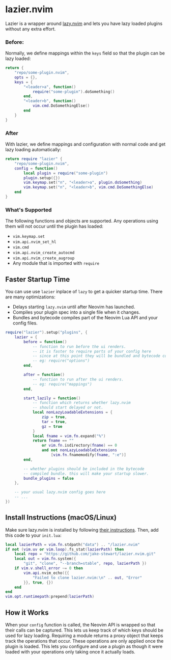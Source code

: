 # lazier.nvim
Lazier is a wrapper around [lazy.nvim](https://lazy.folke.io/) and lets you
have lazy loaded plugins without any extra effort.

### Before:
Normally, we define mappings within the `keys` field so that the plugin can
be lazy loaded:

```lua
return {
    "repo/some-plugin.nvim",
    opts = {},
    keys = {
        "<leader>a", function()
            require("some-plugin").doSomething()
        end,
        "<leader>b", function()
            vim.cmd.DoSomethingElse()
        end
    }
}
```

### After
With lazier, we define mappings and configuration with normal code and get
lazy loading automatically: 

```lua
return require "lazier" {
    "repo/some-plugin.nvim",
    config = function()
        local plugin = require("some-plugin")
        plugin.setup({})
        vim.keymap.set("n", "<leader>a", plugin.doSomething)
        vim.keymap.set("n", "<leader>b", vim.cmd.DoSomethingElse)
    end
}
```

### What's Supported
The following functions and objects are supported. Any operations using them
will not occur until the plugin has loaded:
- `vim.keymap.set`
- `vim.api.nvim_set_hl`
- `vim.cmd`
- `vim.api.nvim_create_autocmd`
- `vim.api.nvim_create_augroup`
- Any module that is imported with `require`

## Faster Startup Time
You can use use `lazier` inplace of `lazy` to get a quicker startup time.
There are many optimizations:
 - Delays starting `lazy.nvim` until after Neovim has launched.
 - Compiles your plugin spec into a single file when it changes.
 - Bundles and bytecode compiles part of the Neovim Lua API and
   your config files.

```lua
require("lazier").setup("plugins", {
    lazier = {
        before = function()
            -- function to run before the ui renders.
            -- it is faster to require parts of your config here
            -- since at this point they will be bundled and bytecode compiled.
            -- eg: require("options")
        end,

        after = function()
            -- function to run after the ui renders.
            -- eg: require("mappings")
        end,

        start_lazily = function()
            -- function which returns whether lazy.nvim
            -- should start delayed or not.
            local nonLazyLoadableExtensions = {
                zip = true,
                tar = true,
                gz = true
            }
            local fname = vim.fn.expand("%")
            return fname == ""
                or vim.fn.isdirectory(fname) == 0
                and not nonLazyLoadableExtensions
                    [vim.fn.fnamemodify(fname, ":e")]
        end,

        -- whether plugins should be included in the bytecode
        -- compiled bundle. this will make your startup slower.
        bundle_plugins = false
    },

    -- your usual lazy.nvim config goes here
    -- ...
})
```


## Install Instructions (macOS/Linux)
Make sure lazy.nvim is installed by following
[their instructions](https://lazy.folke.io/installation).
Then, add this code to your `init.lua`:

```lua
local lazierPath = vim.fn.stdpath("data") .. "/lazier.nvim"
if not (vim.uv or vim.loop).fs_stat(lazierPath) then
    local repo = "https://github.com/jake-stewart/lazier.nvim.git"
    local out = vim.fn.system({
        "git", "clone", "--branch=stable", repo, lazierPath })
    if vim.v.shell_error ~= 0 then
        vim.api.nvim_echo({{
            "Failed to clone lazier.nvim:\n" .. out, "Error"
        }}, true, {})
    end
end
vim.opt.runtimepath:prepend(lazierPath)
```

## How it Works
When your `config` function is called, the Neovim API is wrapped so that
their calls can be captured. This lets us keep track of which keys should be
used for lazy loading. Requiring a module returns a proxy object that keeps
track the operations that occur. These operations are only applied once the
plugin is loaded. This lets you configure and use a plugin as though it were
loaded with your operations only taking once it actually loads.

